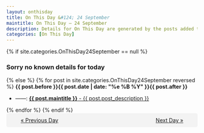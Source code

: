 ```yaml
---
layout: onthisday
title: On This Day &#124; 24 September
maintitle: On This Day — 24 September
description: Details for On This Day are generated by the posts added to the website so the content is subject to changes/updates over time.
categories: [On This Day]
---
```


{% if site.categories.OnThisDay24September == null %}
<h3>Sorry no known details for today</h3>
{% else %}
{% for post in site.categories.OnThisDay24September reversed %}
<strong>{{ post.before }}{{ post.date | date: "%e %B %Y" }}{{ post.after }}</strong>
<ul>
<li> ——: <a class="{{ post.class }}" href="{{ post.url }}"><strong>{{ post.maintitle }}</strong> - {{ post.post_description }}</a></li>
</ul>
{% endfor %}
{% endif %}
<br />
<div style="background-color: #f3f3f3; padding: 10px; border-radius: 5px; text-align: center; display: flex; justify-content: space-evenly;">
<a href="/onthisday/09/09-23">« Previous Day</a>
<span style="visibility:hidden;">[ Visit Leap Year February 29 ]</span>
<a href="/onthisday/09/09-25">Next Day »</a>
</div>
